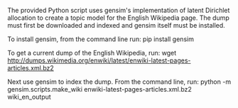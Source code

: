 The provided Python script uses gensim's implementation of latent Dirichlet allocation to create a topic model for the English Wikipedia page.  The dump must first be downloaded and indexed and gensim itself must be installed.

To install gensim, from the command line run: pip install gensim

To get a current dump of the English Wikipedia, run: 
wget http://dumps.wikimedia.org/enwiki/latest/enwiki-latest-pages-articles.xml.bz2

Next use gensim to index the dump.  From the command line, run: python -m gensim.scripts.make_wiki enwiki-latest-pages-articles.xml.bz2 wiki_en_output
